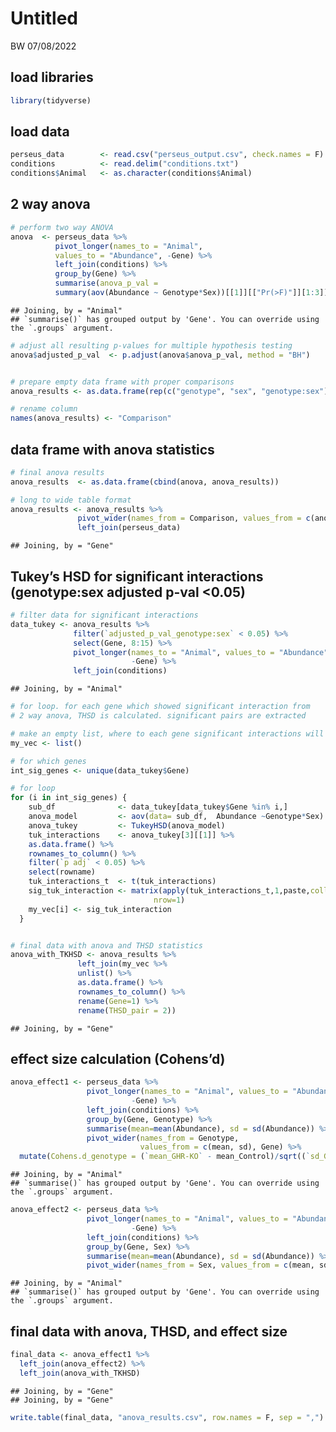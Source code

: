 Untitled
================
BW
07/08/2022

## load libraries

``` r
library(tidyverse)
```

## load data

``` r
perseus_data        <- read.csv("perseus_output.csv", check.names = F)
conditions          <- read.delim("conditions.txt")
conditions$Animal   <- as.character(conditions$Animal)
```

## 2 way anova

``` r
# perform two way ANOVA
anova  <- perseus_data %>% 
          pivot_longer(names_to = "Animal", 
          values_to = "Abundance", -Gene) %>% 
          left_join(conditions) %>% 
          group_by(Gene) %>% 
          summarise(anova_p_val = 
          summary(aov(Abundance ~ Genotype*Sex))[[1]][["Pr(>F)"]][1:3]) 
```

    ## Joining, by = "Animal"
    ## `summarise()` has grouped output by 'Gene'. You can override using the `.groups` argument.

``` r
# adjust all resulting p-values for multiple hypothesis testing
anova$adjusted_p_val  <- p.adjust(anova$anova_p_val, method = "BH")


# prepare empty data frame with proper comparisons
anova_results <- as.data.frame(rep(c("genotype", "sex", "genotype:sex"), length = length(anova$Gene)))

# rename column 
names(anova_results) <- "Comparison"
```

## data frame with anova statistics

``` r
# final anova results
anova_results  <- as.data.frame(cbind(anova, anova_results))

# long to wide table format
anova_results <- anova_results %>%
               pivot_wider(names_from = Comparison, values_from = c(anova_p_val,                adjusted_p_val), Gene) %>% 
               left_join(perseus_data)
```

    ## Joining, by = "Gene"

## Tukey’s HSD for significant interactions (genotype:sex adjusted p-val \<0.05)

``` r
# filter data for significant interactions
data_tukey <- anova_results %>% 
              filter(`adjusted_p_val_genotype:sex` < 0.05) %>% 
              select(Gene, 8:15) %>% 
              pivot_longer(names_to = "Animal", values_to = "Abundance", 
                           -Gene) %>% 
              left_join(conditions)
```

    ## Joining, by = "Animal"

``` r
# for loop. for each gene which showed significant interaction from
# 2 way anova, THSD is calculated. significant pairs are extracted

# make an empty list, where to each gene significant interactions will be assigned
my_vec <- list()

# for which genes
int_sig_genes <- unique(data_tukey$Gene)

# for loop
for (i in int_sig_genes) {
    sub_df              <- data_tukey[data_tukey$Gene %in% i,]
    anova_model         <- aov(data= sub_df,  Abundance ~Genotype*Sex)
    anova_tukey         <- TukeyHSD(anova_model)
    tuk_interactions    <- anova_tukey[3][[1]] %>% 
    as.data.frame() %>% 
    rownames_to_column() %>% 
    filter(`p adj` < 0.05) %>% 
    select(rowname)
    tuk_interactions_t  <- t(tuk_interactions)
    sig_tuk_interaction <- matrix(apply(tuk_interactions_t,1,paste,collapse=";"),
                                nrow=1)
    my_vec[i] <- sig_tuk_interaction
  }


# final data with anova and THSD statistics
anova_with_TKHSD <- anova_results %>% 
               left_join(my_vec %>% 
               unlist() %>% 
               as.data.frame() %>% 
               rownames_to_column() %>% 
               rename(Gene=1) %>% 
               rename(THSD_pair = 2))
```

    ## Joining, by = "Gene"

## effect size calculation (Cohens’d)

``` r
anova_effect1 <- perseus_data %>% 
                 pivot_longer(names_to = "Animal", values_to = "Abundance", 
                           -Gene) %>% 
                 left_join(conditions) %>% 
                 group_by(Gene, Genotype) %>% 
                 summarise(mean=mean(Abundance), sd = sd(Abundance)) %>% 
                 pivot_wider(names_from = Genotype, 
                             values_from = c(mean, sd), Gene) %>% 
  mutate(Cohens.d_genotype = (`mean_GHR-KO` - mean_Control)/sqrt((`sd_GHR-KO`^2 +   sd_Control^2)/2))
```

    ## Joining, by = "Animal"
    ## `summarise()` has grouped output by 'Gene'. You can override using the `.groups` argument.

``` r
anova_effect2 <- perseus_data %>% 
                 pivot_longer(names_to = "Animal", values_to = "Abundance", 
                           -Gene) %>% 
                 left_join(conditions) %>% 
                 group_by(Gene, Sex) %>% 
                 summarise(mean=mean(Abundance), sd = sd(Abundance)) %>% 
                 pivot_wider(names_from = Sex, values_from = c(mean, sd), Gene) %>% mutate(Cohens.d_sex = (mean_Male - mean_Female)/sqrt((sd_Male^2 +    sd_Female^2)/2))
```

    ## Joining, by = "Animal"
    ## `summarise()` has grouped output by 'Gene'. You can override using the `.groups` argument.

## final data with anova, THSD, and effect size

``` r
final_data <- anova_effect1 %>% 
  left_join(anova_effect2) %>% 
  left_join(anova_with_TKHSD)
```

    ## Joining, by = "Gene"
    ## Joining, by = "Gene"

``` r
write.table(final_data, "anova_results.csv", row.names = F, sep = ",")
```
